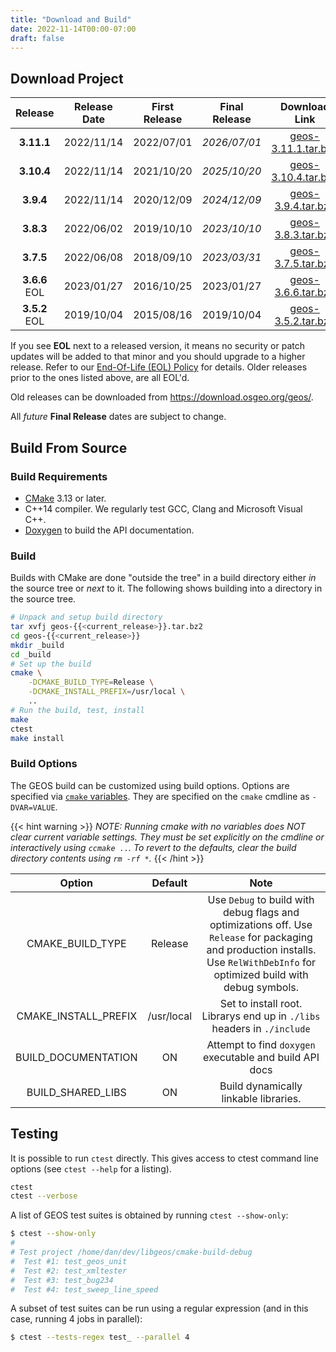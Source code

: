 ```yaml
---
title: "Download and Build"
date: 2022-11-14T00:00-07:00
draft: false
---
```



## Download Project

| Release | Release Date | First Release | Final Release | Download Link | Changes |
| :--: | :--:| :--: |:--: | :--: | :--: |
|  **3.11.1** | 2022/11/14 | 2022/07/01 | *2026/07/01* | [geos-3.11.1.tar.bz2](https://download.osgeo.org/geos/geos-3.11.1.tar.bz2) | [Changes](https://github.com/libgeos/geos/blob/3.11.1/NEWS.md) |
|  **3.10.4** | 2022/11/14 | 2021/10/20 | *2025/10/20* | [geos-3.10.4.tar.bz2](https://download.osgeo.org/geos/geos-3.10.4.tar.bz2) | [Changes](https://github.com/libgeos/geos/blob/3.10.4/NEWS)
|  **3.9.4**  | 2022/11/14 | 2020/12/09 | *2024/12/09* | [geos-3.9.4.tar.bz2](https://download.osgeo.org/geos/geos-3.9.4.tar.bz2) | [Changes](https://github.com/libgeos/geos/blob/3.9.4/NEWS) |
|  **3.8.3** | 2022/06/02 |  2019/10/10 | *2023/10/10* | [geos-3.8.3.tar.bz2](https://download.osgeo.org/geos/geos-3.8.3.tar.bz2) | [Changes](https://github.com/libgeos/geos/blob/3.8.3/NEWS) |
| **3.7.5**  | 2022/06/08  | 2018/09/10 | *2023/03/31*  | [geos-3.7.5.tar.bz2](https://download.osgeo.org/geos/geos-3.7.5.tar.bz2) | [Changes](https://github.com/libgeos/geos/blob/3.7.5/NEWS) |
| **3.6.6** EOL | 2023/01/27 | 2016/10/25 | 2023/01/27 | [geos-3.6.6.tar.bz2](https://download.osgeo.org/geos/geos-3.6.6.tar.bz2) | [Changes](https://github.com/libgeos/geos/blob/3.6.6/NEWS) |
| **3.5.2** EOL | 2019/10/04 | 2015/08/16 | 2019/10/04|  [geos-3.5.2.tar.bz2](https://download.osgeo.org/geos/geos-3.5.2.tar.bz2) | [Changes](https://github.com/libgeos/geos/blob/3.5.2/NEWS) |

If you see **EOL** next to a released version, it means no security or patch updates will be added to that minor and you should upgrade to a higher release.
Refer to our [End-Of-Life (EOL) Policy](/development/rfcs/rfc11/) for details.
Older releases prior to the ones listed above, are all EOL'd.

Old releases can be downloaded from https://download.osgeo.org/geos/.

All *future* **Final Release** dates are subject to change.

## Build From Source

### Build Requirements

* [CMake](https://cmake.org/download/) 3.13 or later.
* C++14 compiler. We regularly test GCC, Clang and Microsoft Visual C++.
* [Doxygen](https://www.doxygen.nl/) to build the API documentation.

### Build

Builds with CMake are done "outside the tree" in a build directory either *in* the source tree or *next* to it.  The following shows building into a directory in the source tree.

```bash
# Unpack and setup build directory
tar xvfj geos-{{<current_release>}}.tar.bz2
cd geos-{{<current_release>}}
mkdir _build
cd _build
# Set up the build
cmake \
    -DCMAKE_BUILD_TYPE=Release \
    -DCMAKE_INSTALL_PREFIX=/usr/local \
    ..
# Run the build, test, install
make
ctest
make install
```


### Build Options

The GEOS build can be customized using build options.
Options are specified via [`cmake` variables](https://cmake.org/cmake/help/v2.8.8/cmake.html#section_Variables).
They are specified on the `cmake` cmdline as `-DVAR=VALUE`.

{{< hint warning >}}
*NOTE: Running cmake with no variables does NOT clear current variable settings. They must be set explicitly on the cmdline or interactively using `ccmake ..`. To revert to the defaults, clear the build directory contents using `rm -rf *`.*
{{< /hint >}}

| Option               | Default    | Note  |
| :------------------: | :--------: | :---: |
| CMAKE_BUILD_TYPE     | Release    | Use `Debug` to build with debug flags and optimizations off. Use `Release` for packaging and production installs. Use `RelWithDebInfo` for optimized build with debug symbols. |
| CMAKE_INSTALL_PREFIX | /usr/local | Set to install root. Librarys end up in `./libs` headers in `./include` |
| BUILD_DOCUMENTATION  | ON         | Attempt to find `doxygen` executable and build API docs |
| BUILD_SHARED_LIBS    | ON         | Build dynamically linkable libraries. |


## Testing

It is possible to run `ctest` directly. This gives access to ctest command line options (see `ctest --help` for a listing).

```bash
ctest
ctest --verbose
```

A list of GEOS test suites is obtained by running `ctest --show-only`:

```bash
$ ctest --show-only
#
# Test project /home/dan/dev/libgeos/cmake-build-debug
#  Test #1: test_geos_unit
#  Test #2: test_xmltester
#  Test #3: test_bug234
#  Test #4: test_sweep_line_speed
```

A subset of test suites can be run using a regular expression (and in this case, running 4 jobs in parallel):

```bash
$ ctest --tests-regex test_ --parallel 4
```
